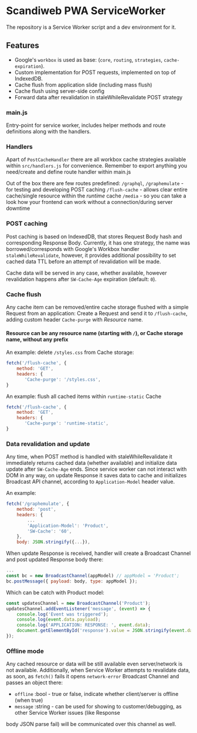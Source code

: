 # Scandiweb PWA ServiceWorker

The repository is a Service Worker script and a dev environment for it.

## Features

-   Google's `workbox` is used as base: (`core`, `routing`, `strategies`, `cache-expiration`).
-   Custom implementation for POST requests, implemented on top of IndexedDB.
-   Cache flush from application slide (including mass flush)
-   Cache flush using server-side config
-   Forward data after revalidation in staleWhileRevalidate POST strategy

### main.js

Entry-point for service worker, includes helper methods and route definitions along with the handlers.

### Handlers

Apart of `PostCacheHandler` there are all workbox cache strategies available within `src/handlers.js` for
convenience. Remember to export anything you need/create and define route handler within main.js

Out of the box there are few routes predefined:
`/graphql`, `/graphemulate` - for testing and developing POST caching
`/flush-cache` - allows clear entire cache/single resource within the _runtime_ cache
`/media` - so you can take a look how your frontend can work without a connection/during server downtime

### POST caching

Post caching is based on IndexedDB, that stores Request Body hash and corresponding Response Body.
Currently, it has one strategy, the name was borrowed/corresponds with Google's Workbox handler
`staleWhileRevalidate`, however, it provides additional possibility to set cached data TTL before an attempt of
revalidation will be made.

Cache data will be served in any case, whether available, however revalidation happens after `SW-Cache-Age` expiration (default: `0`).

### Cache flush

Any cache item can be removed/entire cache storage flushed with a simple Request from an application:
Create a Request and send it to `/flush-cache`, adding custom header `Cache-purge` with _Resource_ name.

#### Resource can be any resource name (starting with `/`), or Cache storage name, without any prefix

An example: delete `/styles.css` from Cache storage:

```javascript
fetch('/flush-cache', {
    method: 'GET',
    headers: {
       'Cache-purge': '/styles.css',
}
```

An example: flush all cached items within `runtime-static` Cache

```javascript
fetch('/flush-cache', {
    method: 'GET',
    headers: {
       'Cache-purge': 'runtime-static',
}
```

### Data revalidation and update

Any time, when POST method is handled with staleWhileRevalidate it immediately returns cached data (whether
available) and initialize data update after `SW-Cache-Age` ends.
Since service worker can not interact with DOM in any way, on update Response it saves data to cache and initializes
Broadcast API channel, according to `Application-Model` header value.

An example:

```javascript
fetch('/graphemulate', {
    method: 'post',
    headers: {
        ...
        'Application-Model': 'Product',
        'SW-Cache': '60',
    },
    body: JSON.stringify({...}),
```

When update Response is received, handler will create a Broadcast Channel and post updated Response body there:

```javascript
...
const bc = new BroadcastChannel(appModel) // appModel = 'Product';
bc.postMessage({ payload: body, type: appModel });
```

Which can be catch with Product model:

```javascript
const updatesChannel = new BroadcastChannel('Product');
updatesChannel.addEventListener('message', (event) => {
    console.log('Event was triggered');
    console.log(event.data.payload);
    console.log('APPLICATION: RESPONSE: ', event.data);
    document.getElementById('response').value = JSON.stringify(event.data.payload) + ' +updated';
});
```

### Offline mode

Any cached resource or data will be still available even server/network is not available.
Additionally, when Service Worker attempts to revalidate data, as soon, as `fetch()` fails it opens
`network-error` Broadcast Channel and passes an object there:

-   `offline` :bool - true or false, indicate whether client/server is offline (when true)
-   `message` :string - can be used for showing to customer/debugging, as other Service Worker issues (like Response

body JSON parse fail) will be communicated over this channel as well.
